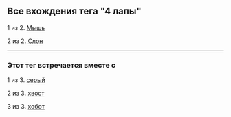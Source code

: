 ## Все вхождения тега "4 лапы"
1 из 2. [Мышь](./2020-07-06_mouse.md)

2 из 2. [Слон](./2020-07-06_elephant.md)


---

### Этот тег встречается вместе с


1 из 3. [серый](./meta_seryy.md)

2 из 3. [хвост](./meta_hvost.md)

3 из 3. [хобот](./meta_hobot.md)


